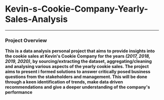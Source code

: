 # Kevin-s-Cookie-Company-Yearly-Sales-Analysis

---

### Project Overview 

**This is a data analysis personal project that aims to provide insights into the cookie sales at Kevin's Cookie Company for the years *(2017, 2018, 2019, 2020)*, by sourcing/extracting the dataset, aggregating/cleaning and analysing various aspects of the yearly cookie sales. The project aims to present i formed solutions to answer critically posed business questions from the stakeholders and management. This will be done through a keen identification of trends, make data driven recommendations and give a deeper understanding of the company's performance**

